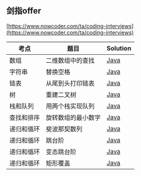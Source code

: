 ## 剑指offer  
[https://www.nowcoder.com/ta/coding-interviews](https://www.nowcoder.com/ta/coding-interviews)  



| 考点 | 题目 | Solution |
|---| ----- | -------- |
|数组 |二维数组中的查找 | [Java](./src/SearchInTwoDimensionalArray.java)|
|字符串 |替换空格 | [Java](./src/ReplaceSpace.java)|
|链表 |从尾到头打印链表 | [Java](./src/PrintListFromTailToHead.java)|
|树 |重建二叉树 | [Java](./src/ReConstructBinaryTree.java)|
|栈和队列 |用两个栈实现队列 | [Java](./src/QueueWithTwoStacks.java)|
|查找和排序 |旋转数组的最小数字 | [Java](./src/MinNumberInRotateArray.java)|
|递归和循环 |斐波那契数列 | [Java](./src/Fibonacci.java)|
|递归和循环 |跳台阶 | [Java](./src/JumpFloor.java)|
|递归和循环 |变态跳台阶 | [Java](./src/JumpFloorII.java)|
|递归和循环 |矩形覆盖 | [Java](./src/RectCover.java)|
